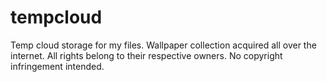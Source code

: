 # tempcloud
Temp cloud storage for my files.
Wallpaper collection acquired all over the internet. All rights belong to their respective owners. No copyright infringement intended.

